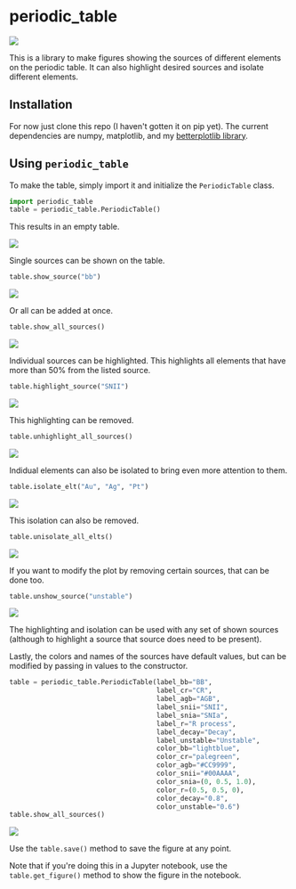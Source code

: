 # periodic_table

![](plots/animation.gif)

This is a library to make figures showing the sources of different elements on the periodic table. It can also highlight desired sources and isolate different elements.

## Installation

For now just clone this repo (I haven't gotten it on pip yet). The current dependencies are numpy, matplotlib, and my [betterplotlib library](https://betterplotlib.readthedocs.io/en/master/). 

## Using `periodic_table`

To make the table, simply import it and initialize the `PeriodicTable` class.

```python
import periodic_table
table = periodic_table.PeriodicTable()
```

This results in an empty table.

![](plots/00.png)

Single sources can be shown on the table.

```python
table.show_source("bb")
```

![](plots/01.png)

Or all can be added at once.

```python
table.show_all_sources()
```

![](plots/09.png)

Individual sources can be highlighted. This highlights all elements that have more than 50% from the listed source.


```python
table.highlight_source("SNII")
```

![](plots/10.png)

This highlighting can be removed.

```python
table.unhighlight_all_sources()
```

![](plots/09.png)

Indidual elements can also be isolated to bring even more attention to them.

```python
table.isolate_elt("Au", "Ag", "Pt")
```

![](plots/13.png)

This isolation can also be removed.

```python
table.unisolate_all_elts()
```

![](plots/09.png)

If you want to modify the plot by removing certain sources, that can be done too.

```python
table.unshow_source("unstable")
```

![](plots/15.png)

The highlighting and isolation can be used with any set of shown sources (although to highlight a source that source does need to be present).

Lastly, the colors and names of the sources have default values, but can be modified by passing in values to the constructor.

```python
table = periodic_table.PeriodicTable(label_bb="BB", 
                                     label_cr="CR", 
                                     label_agb="AGB", 
                                     label_snii="SNII",
                                     label_snia="SNIa", 
                                     label_r="R process", 
                                     label_decay="Decay", 
                                     label_unstable="Unstable",
                                     color_bb="lightblue",
                                     color_cr="palegreen",
                                     color_agb="#CC9999",
                                     color_snii="#00AAAA",
                                     color_snia=(0, 0.5, 1.0),
                                     color_r=(0.5, 0.5, 0),
                                     color_decay="0.8",
                                     color_unstable="0.6")
table.show_all_sources()
```
![](plots/modified.png)

Use the `table.save()` method to save the figure at any point.

Note that if you're doing this in a Jupyter notebook, use the `table.get_figure()` method to show the figure in the notebook. 
